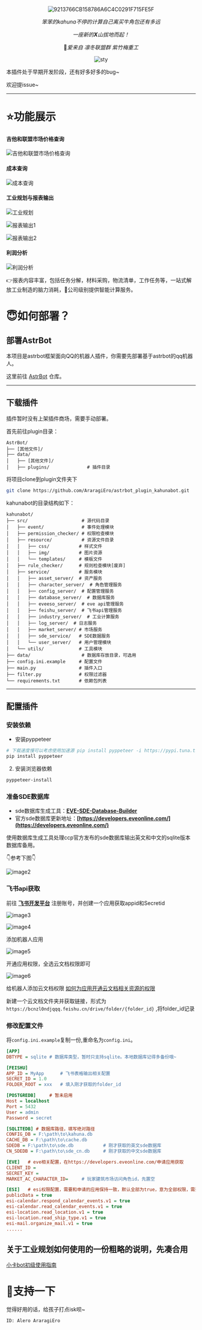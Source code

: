 
<div align="center">

![9213766CB158786A6C4C0291F715FE5F](https://github.com/user-attachments/assets/40c09a45-f898-4167-9315-20df6a1dc59a)

</div>

<div align="center">

_笨笨的kahuna不停的计算自己离买牛角包还有多远_

_一座新的**X**山拔地而起！_

🥰_爱来自 凛冬联盟群 紫竹梅重工_

![sty](https://github.com/user-attachments/assets/f37a6a06-b925-4836-8561-282720f06506)

</div>

本插件处于早期开发阶段，还有好多好多的bug~

欢迎提issue~

---
# ⭐功能展示

#### 吉他和联盟市场价格查询
![吉他和联盟市场价格查询](https://github.com/user-attachments/assets/3ba07ddf-a136-407c-95bd-5850b0b55657)

#### 成本查询
![成本查询](https://github.com/user-attachments/assets/63ecbd0c-2f91-491a-9ead-693646a81e5a)

#### 工业规划与报表输出
![工业规划](https://github.com/user-attachments/assets/f23b7873-dbb3-48df-9ee9-4d07ed4dba21)

![报表输出1](https://github.com/user-attachments/assets/9d2f4b57-04a4-4f31-909e-fbb72e86e4fb)

![报表输出2](https://github.com/user-attachments/assets/235c724e-f465-4966-98b8-0dc4cf7acc50)

#### 利润分析
![利润分析](https://github.com/user-attachments/assets/8b835d57-e093-42c0-896d-bb93579c9935)

👉报表内容丰富，包括任务分解，材料采购，物流清单，工作任务等，一站式解放工业制造的脑力消耗，🫡公司级别提供智能计算服务。


# 😇如何部署？
## 部署AstrBot
本项目是astrbot框架面向QQ的机器人插件，你需要先部署基于astrbot的qq机器人。

这里前往 [AstrBot](https://github.com/AstrBotDevs/AstrBot.git) 仓库。

---
## 下载插件
插件暂时没有上架插件商场，需要手动部署。

首先前往plugin目录：
```
AstrBot/
├── [其他文件]/
├── data/
│   ├── [其他文件]/
│   ├── plugins/              # 插件目录
```

将项目clone到plugin文件夹下
```bash
git clone https://github.com/AraragiEro/astrbot_plugin_kahunabot.git
```

kahunabot的目录结构如下：

```
kahunabot/
├── src/                    # 源代码目录
│   ├── event/              # 事件处理模块
│   ├── permission_checker/ # 权限检查模块
│   ├── resource/           # 资源文件目录
│   │   ├── css/           # 样式文件
│   │   ├── img/           # 图片资源
│   │   └── templates/     # 模板文件
│   ├── rule_checker/      # 规则检查模块[废弃]
│   ├── service/           # 服务模块
│   │   ├── asset_server/  # 资产服务
│   │   ├── character_server/  # 角色管理服务
│   │   ├── config_server/  # 配置管理服务
│   │   ├── database_server/  # 数据库服务
│   │   ├── eveeso_server/  # eve api管理服务
│   │   ├── feishu_server/  # 飞书api管理服务
│   │   ├── industry_server/  # 工业计算服务
│   │   ├── log_server/  # 日志服务
│   │   ├── market_server/ # 市场服务
│   │   ├── sde_service/   # SDE数据服务
│   │   └── user_server/   # 用户管理模块
│   └── utils/             # 工具模块
├── data/                   # 数据库存放目录，可选用
├── config.ini.example     # 配置文件
├── main.py                # 插件入口
├── filter.py              # 权限过滤器
└── requirements.txt       # 依赖包列表
```

---
## 配置插件

### 安装依赖
- 安装pyppeteer
```bash
# 下载速度慢可以考虑使用加速源 pip install pyppeteer -i https://pypi.tuna.tsinghua.edu.cn/simple
pip install pyppeteer
```

2. 安装浏览器依赖
```bash
pyppeteer-install
```

### 准备SDE数据库
- sde数据库生成工具：**[EVE-SDE-Database-Builder](https://github.com/EVEIPH/EVE-SDE-Database-Builder.git)**
- 官方sde数据库更新地址：**[https://developers.eveonline.com/](https://developers.eveonline.com/)**

使用数据库生成工具处理ccp官方发布的sde数据库输出英文和中文的sqlite版本数据库备用。

👇参考下图👇

![image2](https://github.com/user-attachments/assets/8db7c904-dbd7-4497-a0ad-efdc6358c58b)

### 飞书api获取

前往 **[飞书开发平台](https://open.feishu.cn/app)** 注册账号，并创建一个应用获取appid和Secretid

![image3](https://github.com/user-attachments/assets/3e321503-edaa-48f8-b964-5a2d39712a73)

![image4](https://github.com/user-attachments/assets/820341a3-c37d-42af-a67b-b05c0eed8706)

添加机器人应用

![image5](https://github.com/user-attachments/assets/310e6f16-93a1-45fc-b5d4-6d65b85814ba)

开通应用权限，全选云文档权限即可

![image6](https://github.com/user-attachments/assets/e83653ed-3e72-4264-94a7-77ca751109fd)

给机器人添加云文档权限 [如何为应用开通云文档相关资源的权限](https://open.feishu.cn/document/uAjLw4CM/ugTN1YjL4UTN24CO1UjN/trouble-shooting/how-to-add-permissions-to-app)

新建一个云文档文件夹并获取链接，形式为`https://bcnzl0ndjqqq.feishu.cn/drive/folder/{folder_id}` ,将folder_id记录



### 修改配置文件
将`config.ini.example`复制一份,重命名为`config.ini`。

```ini
[APP]
DBTYPE = sqlite # 数据库类型，暂时只支持sqlite。本地数据库记得多备份哦~

[FEISHU]
APP_ID = MyApp      # 飞书表格输出相关配置
SECRET_ID = 1.0     
FOLDER_ROOT = xxx   # 填入刚才获取的folder_id

[POSTGREDB]     # 暂未启用
Host = localhost
Port = 5432
User = admin
Password = secret

[SQLITEDB] # 数据库路径，填写绝对路径
CONFIG_DB = F:\path\to\kahuna.db
CACHE_DB = F:\path\to\cache.db
SDEDB = F:\path\to\sde.db           # 刚才获取的英文sde数据库
CN_SDEDB = F:\path\to\sde_cn.db     # 刚才获取的中文sde数据库

[EVE]   # eve相关配置，在https://developers.eveonline.com/申请应用获取
CLIENT_ID =
SECRET_KEY =
MARKET_AC_CHARACTER_ID=     # 玩家建筑市场访问角色id，先置空

[ESI]   # esi权限配置，需要和申请的应用保持一致，默认全部为true，意为全部权限，需要关闭的权限改为false。
publicData = true
esi-calendar.respond_calendar_events.v1 = true
esi-calendar.read_calendar_events.v1 = true
esi-location.read_location.v1 = true
esi-location.read_ship_type.v1 = true
esi-mail.organize_mail.v1 = true
......
```

## 关于工业规划如何使用的一份粗略的说明，先凑合用
[小卡bot初级使用指南](https://conscious-cord-0d1.notion.site/bot-1920b0a9ac1b80998d71c4349b241145)

# 🌟支持一下
觉得好用的话，给孩子打点isk呗~ 

`ID: Alero AraragiEro`

